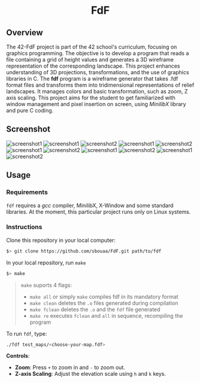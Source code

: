 <h1 align=center>
	<b>FdF</b>
</h1>

<p align=center>

## Overview

The 42-FdF project is part of the 42 school's curriculum, focusing on graphics programming. The objective is to develop a program that reads a file containing a grid of height values and generates a 3D wireframe representation of the corresponding landscape. This project enhances understanding of 3D projections, transformations, and the use of graphics libraries in C.
The <b>fdf</b> program is a wireframe generator that takes .fdf format files and transforms them into tridimensional representations of relief landscapes. It manages colors and basic transformation, such as zoom, Z axis scaling. This project aims for the student to get familiarized with window management and pixel insertion on screen, using <i>MinilibX</i> library and pure C coding.  

## Screenshot
![screenshot1](https://github.com/sbouaa/FdF/blob/main/.extra/11.png)
![screenshot1](https://github.com/sbouaa/FdF/blob/main/.extra/03.png)
![screenshot2](https://github.com/sbouaa/FdF/blob/main/.extra/02.png)
![screenshot1](https://github.com/sbouaa/FdF/blob/main/.extra/04.png)
![screenshot2](https://github.com/sbouaa/FdF/blob/main/.extra/01.png)
![screenshot1](https://github.com/sbouaa/FdF/blob/main/.extra/05.png)
![screenshot2](https://github.com/sbouaa/FdF/blob/main/.extra/06.png)
![screenshot1](https://github.com/sbouaa/FdF/blob/main/.extra/09.png)
![screenshot2](https://github.com/sbouaa/FdF/blob/main/.extra/12.png)
![screenshot1](https://github.com/sbouaa/FdF/blob/main/.extra/08.png)
![screenshot2](https://github.com/sbouaa/FdF/blob/main/.extra/10.png)


<h2>
Usage
</h2>

### Requirements
`fdf` requires a *gcc* compiler, MinilibX, X-Window and some standard libraries. At the moment, this particular project runs only on Linux systems. 

### Instructions

Clone this repository in your local computer:

```sh
$> git clone https://github.com/sbouaa/FdF.git path/to/fdf
```

In your local repository, run `make`

```sh
$> make 
```

> `make` suports 4 flags:
> - `make all` or simply `make` compiles fdf in its mandatory format
> - `make clean` deletes the `.o` files generated during compilation
> - `make fclean` deletes the `.o` and the `fdf` file generated
> - `make re` executes `fclean` and `all` in sequence, recompiling the program

To run `fdf`, type:
```sh
./fdf test_maps/<choose-your-map.fdf>
```
**Controls**:

- **Zoom**: Press `+` to zoom in and `-` to zoom out.
- **Z-axis Scaling**: Adjust the elevation scale using `h` and `k` keys.
